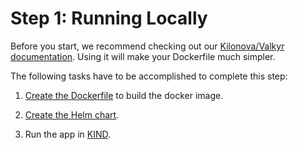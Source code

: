 # Step 1: Running Locally

Before you start, we recommend checking out our [Kilonova/Valkyr documentation](https://kilonova.kbuild.msap.io/valkyr/started.html). Using it will make your Dockerfile much simpler.

The following tasks have to be accomplished to complete this step:

1. [Create the Dockerfile](../getting-started/dockerfile.md) to build the docker image.

1. [Create the Helm chart](helm.md).

1. Run the app in [KIND](run-in-kind.md).
